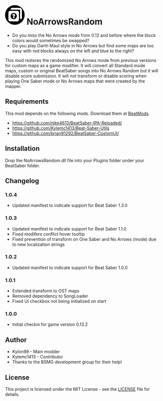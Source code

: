 # ![IMG](NoArrowsRandom/Resources/NoArrowsRandom64.png) NoArrowsRandom

* Do you miss the No Arrows mode from 0.12 and before where the block colors would sometimes be swapped?  
* Do you play Darth Maul style in No Arrows but find some maps are too easy with red blocks always on the left and blue to the right?

This mod restores the randomized No Arrows mode from previous versions for custom maps as a game modifier.  It will convert all Standard mode maps, custom or original BeatSaber songs into No Arrows Random but it will disable score submission.  It will not transform or disable scoring when playing One Saber mode or No Arrows maps that were created by the mapper.

## Requirements
This mod depends on the following mods.  Download them at [BeatMods](https://beatmods.com).

* https://github.com/nike4613/BeatSaber-IPA-Reloaded/
* https://github.com/Kylemc1413/Beat-Saber-Utils
* https://github.com/brian91292/BeatSaber-CustomUI/

## Installation

Drop the NoArrowsRandom.dll file into your Plugins folder under your BeatSaber folder.

## Changelog

### 1.0.4
* Updated manifest to indicate support for Beat Saber 1.3.0

### 1.0.3
* Updated manifest to indicate support for Beat Saber 1.1.0
* Fixed modifers conflict hover tooltip
* Fixed prevention of transform on One Saber and No Arrows (mode) due to new localization strings

### 1.0.2
* Updated manifest to indicate support for Beat Saber 1.0.0

### 1.0.1
* Extended transform to OST maps
* Removed dependency to SongLoader
* Fixed UI checkbox not being initialized on start

### 1.0.0
* Initial checkin for game version 0.13.2

## Author
* Kylon99 - Main modder
* Kylemc1413 - Contributor
* Thanks to the BSMG development group for their help!

## License
This project is licensed under the MIT License - see the [LICENSE](LICENSE) file for details.